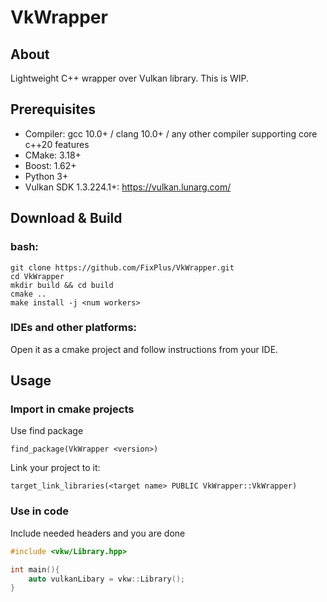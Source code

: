 # VkWrapper
## About

Lightweight C++ wrapper over Vulkan library. This is WIP.

## Prerequisites

* Compiler: gcc 10.0+ / clang 10.0+ / any other compiler supporting core c++20 features
* CMake: 3.18+
* Boost: 1.62+
* Python 3+
* Vulkan SDK 1.3.224.1+: https://vulkan.lunarg.com/

## Download & Build

### bash:

```
git clone https://github.com/FixPlus/VkWrapper.git
cd VkWrapper
mkdir build && cd build
cmake ..
make install -j <num workers>
```

### IDEs and other platforms:

Open it as a cmake project and follow instructions from your IDE.

## Usage

### Import in cmake projects

Use find package

```
find_package(VkWrapper <version>)
```

Link your project to it:

```
target_link_libraries(<target name> PUBLIC VkWrapper::VkWrapper)
```

### Use in code

Include needed headers and you are done

```c++
#include <vkw/Library.hpp>

int main(){
    auto vulkanLibary = vkw::Library();
}
```
